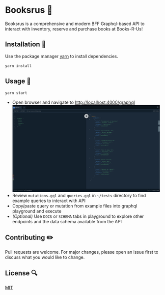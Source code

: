 # Booksrus 📖

Booksrus is a comprehensive and modern BFF Graphql-based API to interact with inventory, reserve and purchase books at Books-R-Us!

## Installation 🚀

Use the package manager [yarn](https://yarnpkg.com/) to install dependencies.

```bash
yarn install
```

## Usage 🎡

```bash
yarn start
```

- Open browser and navigate to [http://localhost:4000/graphql ![GraphQL Playground](tests/playground.png)](http://localhost:4000/graphql)
- Review `mutations.gql` and `queries.gql` in `~/tests` directory to find example queries to interact with API
- Copy/paste query or mutation from example files into graphql playground and execute
- _(Optional)_ Use `DOCS` or `SCHEMA` tabs in playground to explore other endpoints and the data schema available from the API

## Contributing ✏️
Pull requests are welcome. For major changes, please open an issue first to discuss what you would like to change.

## License 🔍
[MIT](https://choosealicense.com/licenses/mit/)